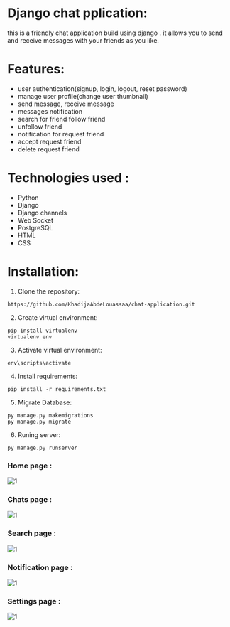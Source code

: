 # Django chat pplication:
this is a friendly chat application build using django . it allows you to send and receive messages with your friends as you like.
# Features:
- user authentication(signup, login, logout, reset password)
- manage user profile(change user thumbnail)
- send message, receive message
- messages notification
- search for friend 
  follow friend
- unfollow friend
- notification for request friend
- accept request friend
- delete request friend
# Technologies used :
- Python
- Django
- Django channels
- Web Socket
- PostgreSQL
- HTML
- CSS
# Installation:
1. Clone the repository:
```
https://github.com/KhadijaAbdeLouassaa/chat-application.git
```
2. Create virtual environment:
```
pip install virtualenv
virtualenv env
```
3. Activate virtual environment:
```
env\scripts\activate
```
4. Install requirements:
```
pip install -r requirements.txt
```
5. Migrate Database:
```
py manage.py makemigrations
py manage.py migrate
```
6. Runing server:
```
py manage.py runserver
```
### Home page :
![1](PREVIEW/home.PNG)
### Chats page :
![1](PREVIEW/chats.PNG)
### Search page :
![1](PREVIEW/search.PNG)
### Notification page :
![1](PREVIEW/notifications.PNG)
### Settings page :
![1](PREVIEW/settings.PNG)
